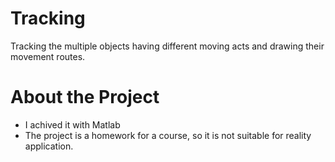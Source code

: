 # Tracking
Tracking the multiple objects having different moving acts and drawing their movement routes.

# About the Project
- I achived it with Matlab
- The project is a homework for a course, so it is not suitable for reality application.

